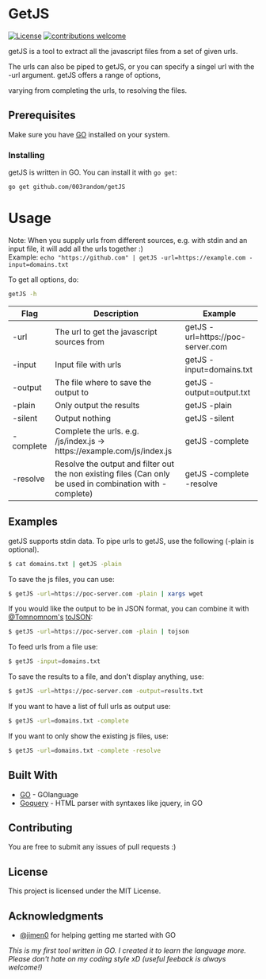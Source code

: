 # GetJS
[![License](https://img.shields.io/badge/license-MIT-_red.svg)](https://opensource.org/licenses/MIT)
[![contributions welcome](https://img.shields.io/badge/contributions-welcome-brightgreen.svg?style=flat)](https://github.com/003random/getJS/issues)

getJS is a tool to extract all the javascript files from a set of given urls.  

The urls can also be piped to getJS, or you can specify a singel url with the -url argument. getJS offers a range of options, 

varying from completing the urls, to resolving the files.

## Prerequisites

Make sure you have [GO](https://golang.org/) installed on your system.  

### Installing

getJS is written in GO. You can install it with `go get`:

```
go get github.com/003random/getJS
```

# Usage  
Note: When you supply urls from different sources, e.g. with stdin and an input file, it will add all the urls together :)  
Example: `echo "https://github.com" | getJS -url=https://example.com -input=domains.txt`  
  
To get all  options, do:  
```bash
getJS -h
```
  

| Flag | Description | Example |
|------|-------------|---------|
| -url   | The url to get the javascript sources from | getJS -url=htt<span></span>ps://poc-server.com |
| -input   | Input file with urls            | getJS -input=domains.txt |
| -output   | The file where to save the output to        | getJS -output=output.txt |
| -plain  | Only output the results | getJS -plain |
| -silent  | Output nothing           | getJS -silent |
| -complete  | Complete the urls. e.g. /js/index.js -> htt<span></span>ps://example.<span></span>com/js/index.js  | getJS -complete |
| -resolve   | Resolve the output and filter out the non existing files (Can only be used in combination with -complete)   | getJS -complete -resolve |

## Examples  
getJS supports stdin data. To pipe urls to getJS, use the following (-plain is optional).  

```bash
$ cat domains.txt | getJS -plain
```  
  
To save the js files, you can use:  
```bash
$ getJS -url=https://poc-server.com -plain | xargs wget
```
  
If you would like the output to be in JSON format, you can combine it with [@Tomnomnom's](https://github.com/tomnomnom) [toJSON](https://github.com/tomnomnom/hacks/tree/master/tojson):  
```bash
$ getJS -url=https://poc-server.com -plain | tojson
```  
  
To feed urls from a file use:  
```bash
$ getJS -input=domains.txt
```  
  
To save the results to a file, and don't display anything, use:  
```bash
$ getJS -url=https://poc-server.com -output=results.txt
```  
  
If you want to have a list of full urls as output use:  
```bash
$ getJS -url=domains.txt -complete
```  
  
If you want to only show the existing js files, use:  
```bash
$ getJS -url=domains.txt -complete -resolve
```  

## Built With

* [GO](http://golang.org/) - GOlanguage
* [Goquery](https://github.com/PuerkitoBio/goquery) - HTML parser with syntaxes like jquery, in GO


## Contributing

You are free to submit any issues of pull requests :)

## License

This project is licensed under the MIT License.

## Acknowledgments

* [@jimen0](https://github.com/jimen0) for helping getting me started with GO
  


    
*This is my first tool written in GO. I created it to learn the language more. Please don't hate on my coding style xD (useful feeback is always welcome!)*
